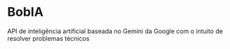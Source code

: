 # BobIA
API de inteligência artificial baseada no Gemini da Google com o intuito de resolver problemas  técnicos  
